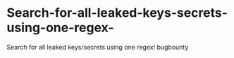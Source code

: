 # Search-for-all-leaked-keys-secrets-using-one-regex-
Search for all leaked keys/secrets using one regex! bugbounty
